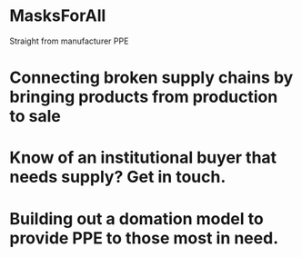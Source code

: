 # MasksForAll
Straight from manufacturer PPE

# Connecting broken supply chains by bringing products from production to sale

# Know of an institutional buyer that needs supply? Get in touch. 

# Building out a domation model to provide PPE to those most in need.
